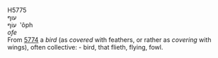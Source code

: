 <body>
  <p>H5775<br>  עוף  <br> עוֹף  ‎  ‛ôph  <br><i>ofe </i><br>From <a href="h5774.htm">5774</a>  a <i>bird</i> (as <i>covered</i> with feathers, or rather as <i>covering</i> with wings), often collective: - bird, that flieth, flying, fowl.<br></p>
 </body>